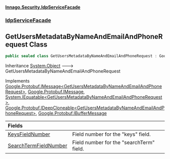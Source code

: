#### [Innago\.Security\.IdpServiceFacade](../../index.md 'index')
### [IdpServiceFacade](../index.md 'IdpServiceFacade')

## GetUsersMetadataByNameAndEmailAndPhoneRequest Class

```csharp
public sealed class GetUsersMetadataByNameAndEmailAndPhoneRequest : Google.Protobuf.IMessage<IdpServiceFacade.GetUsersMetadataByNameAndEmailAndPhoneRequest>, Google.Protobuf.IMessage, System.IEquatable<IdpServiceFacade.GetUsersMetadataByNameAndEmailAndPhoneRequest>, Google.Protobuf.IDeepCloneable<IdpServiceFacade.GetUsersMetadataByNameAndEmailAndPhoneRequest>, Google.Protobuf.IBufferMessage
```

Inheritance [System\.Object](https://learn.microsoft.com/en-us/dotnet/api/system.object 'System\.Object') &#129106; GetUsersMetadataByNameAndEmailAndPhoneRequest

Implements [Google\.Protobuf\.IMessage&lt;](https://learn.microsoft.com/en-us/dotnet/api/google.protobuf.imessage-1 'Google\.Protobuf\.IMessage\`1')[GetUsersMetadataByNameAndEmailAndPhoneRequest](index.md 'IdpServiceFacade\.GetUsersMetadataByNameAndEmailAndPhoneRequest')[&gt;](https://learn.microsoft.com/en-us/dotnet/api/google.protobuf.imessage-1 'Google\.Protobuf\.IMessage\`1'), [Google\.Protobuf\.IMessage](https://learn.microsoft.com/en-us/dotnet/api/google.protobuf.imessage 'Google\.Protobuf\.IMessage'), [System\.IEquatable&lt;](https://learn.microsoft.com/en-us/dotnet/api/system.iequatable-1 'System\.IEquatable\`1')[GetUsersMetadataByNameAndEmailAndPhoneRequest](index.md 'IdpServiceFacade\.GetUsersMetadataByNameAndEmailAndPhoneRequest')[&gt;](https://learn.microsoft.com/en-us/dotnet/api/system.iequatable-1 'System\.IEquatable\`1'), [Google\.Protobuf\.IDeepCloneable&lt;](https://learn.microsoft.com/en-us/dotnet/api/google.protobuf.ideepcloneable-1 'Google\.Protobuf\.IDeepCloneable\`1')[GetUsersMetadataByNameAndEmailAndPhoneRequest](index.md 'IdpServiceFacade\.GetUsersMetadataByNameAndEmailAndPhoneRequest')[&gt;](https://learn.microsoft.com/en-us/dotnet/api/google.protobuf.ideepcloneable-1 'Google\.Protobuf\.IDeepCloneable\`1'), [Google\.Protobuf\.IBufferMessage](https://learn.microsoft.com/en-us/dotnet/api/google.protobuf.ibuffermessage 'Google\.Protobuf\.IBufferMessage')

| Fields | |
| :--- | :--- |
| [KeysFieldNumber](KeysFieldNumber.md 'IdpServiceFacade\.GetUsersMetadataByNameAndEmailAndPhoneRequest\.KeysFieldNumber') | Field number for the "keys" field\. |
| [SearchTermFieldNumber](SearchTermFieldNumber.md 'IdpServiceFacade\.GetUsersMetadataByNameAndEmailAndPhoneRequest\.SearchTermFieldNumber') | Field number for the "searchTerm" field\. |
